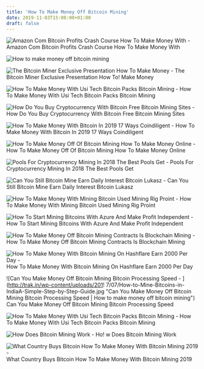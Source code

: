 ```yaml
---
title: 'How To Make Money Off Bitcoin Mining'
date: 2019-11-03T15:08:00+01:00
draft: false
---
```


![Amazon Com Bitcoin Profits Crash Course How To Make Money With - ](https://images-na.ssl-images-amazon.com/images/I/51XLmYGUMUL.jpg "Amazon Com Bitcoin Profits Crash Course How To Make Money With | How to make money off bitcoin mining") Amazon Com Bitcoin Profits Crash Course How To Make Money With

![How to make money off bitcoin mining](https://www.rarealtcoin.com/wp-content/uploads/2017/12/bitcoin-litecoin-mincoin-rare-altcoin-720x400.jpg "How to make money off bitcoin mining") 

![The Bitcoin Miner Exclusive Presentation How To Make Money - ](http://www.iam-active.com/wp-content/uploads/2019/04/bitcoin-miner-review.png "The Bitcoin Miner Exclusive Presentation How To Make Money | How to make money off bitcoin mining") The Bitcoin Miner Exclusive Presentation How To! Make Money

![How To Make Money With Usi Tech Bitcoin Packs Bitcoin Mining - ](https://i.pinimg.com/originals/75/39/bd/7539bd241e38141ed8d897d88f8295db.png "How To Make Money With Usi Tech Bitcoin Packs Bitcoin Mining | How to make money off bitcoin mining") How To Make Money With Usi Tech Bitcoin Packs Bitcoin Mining

![How Do You Buy Cryptocurrency With Bitcoin Free Bitcoin Mining Sites - ](https://i.ytimg.com/vi/qzaESTM6qA0/maxresdefault.jpg "How Do You Buy Cryptocurrency With Bitcoin Free Bitcoin Mining Sites | How to make money off bitcoin mining") How Do You Buy Cryptocurrency With Bitcoin Free Bitcoin Mining Sites

![How To Make Money With Bitcoin In 2019 17 Ways Coindiligent - ](https://coindiligent.com/wp-content/uploads/2018/01/browser-mining.png "How!    To Make Money With Bitcoin In 2019 17 Ways Coindiligent | How!    to make money off bitcoin mining") How To Make Money With Bitcoin In 2019 17 Ways Coindiligent

![How To Make Money Off Of Bitcoin Mining How To Make Money Online - ](https://kriptohit.ru/uploads/thumbs/d3d40511b-1.jpg "How To Make Money Off Of Bitcoin Mining How To Make Money Online | How to make money off bitcoin mining") How To Make Money Off Of Bitcoin Mining How To Make Money Online

![Pools For Cryptocurrency Mining In 2018 The Best Pools Get - ](https://get-bitcoins.info/wp-content/uploads/2017/12/The-Best-Bitcoin-Mining-Pools-For-Making-Money.jpg "Pools For Cryptocurrency Mining In 2018 The Best Pools Get | How to make money off bitcoin mining") Pools For Cryptocurrency Mining In 2018 The Best Pools Get

![Can You Still Bitcoin Mine Earn Daily Interest Bitcoin Lukasz - ](https://qph.fs.quoracdn.net/main-qimg-34ce98ebd2ddc9001d81e5d9392a1037 "Can You Still Bitcoin Mine Earn Daily Interest Bitcoin Lukasz | How to make money off bitcoin mining") Can You Still Bitcoin Mine Earn Daily Interest Bitcoin Lukasz

![How To Make Money With Mining Bitcoin Used Mining Rig Proint - ](http://ballychohantraveltips.com/wp-content/uploads/2018/06/best-bitcoin-mining-rig-for-the-money-mining-rig-making-bitcoins-how-to-make-a-bitcoin-mining-rig.jpg "How To Make Money With Mining Bitcoin Used Mining Rig Proint | How to make money off bitcoin mining") How To Make Money With Mining Bitcoin Used Mining Rig Proint

![How To Start Mining Bitcoins With Azure And Make Profit Independent - ](https://discover.coinsquare.io/wp-content/uploads/2018/03/genesis-mining-1-1200x520.png "How To Start Mining Bitco!   ins With Azure And Make Profit Independent | How to make money off bitc!   oin mining") How To Start Mining Bitcoins With Azure And Make Profit Independent

![How To Make Money Off Bitcoin Mining Contracts Is Blockchain Mining - ](https://steemitimages.com/DQmer7EBAVufucsKNx8XVKgUYTL8s3tpzo1Qy1rC8Av32RC/Bildschirmfoto%202018-04-15%20um%2017.56.07.png "How To Make Money Off Bitcoin Mining Contracts Is Blockchain Mining | How to make money off bitcoin mining") How To Make Money Off Bitcoin Mining Contracts Is Blockchain Mining

![How To Make Money With Bitcoin Mining On Hashflare Earn 2000 Per Day - ](https://i.ytimg.com/vi/qxizQMMLSBw/maxresdefault.jpg "How To Make Money With Bitcoin Mining On Hashflare Earn 2000 Per Day | How to make money off bitcoin mining") How To Make Money With Bitcoin Mining On Hashflare Earn 2000 Per Day

![Can You Make Money Off Bitcoin Mining Bitcoin Processing Speed - ](http://trak.in/wp-content/uploads/201!   7/07/How-to-Mine-Bitcoins-in-IndiaA-Simple-Step-by-Step-Guide.jpg "Can You Make Money Off Bitcoin Mining Bitcoin Processing Speed | How to make money off bitcoin mining") Can You Make Money Off Bitcoin Mining Bitcoin Processing Speed

![How To Make Money With Usi Tech Bitcoin Packs Bitcoin Mining - ](https://i.pinimg.com/originals/af/30/4e/af304ecdeb56610ba6c77e49c2fae8e5.jpg "How To Make Money With Usi Tech Bitcoin Packs Bitcoin Mining | How to make money off bitcoin mining") How To Make Money With Usi Tech Bitcoin Packs Bitcoin Mining

![How Does Bitcoin Mining Work - ](https://www.investopedia.com/thmb/UkB3XxAjYbqicaQMbDheWW5oY_0=/860x702/filters:no_upscale():max_bytes(150000):strip_icc()/halving-5bfd713f46e0fb00517f86e2 "How !   Does Bitcoin Mining Work | How to make money off bitcoin mining") Ho! w Does Bitcoin Mining Work

![What Country Buys Bitcoin How To Make Money With Bitcoin Mining 2019 - ](https://i.pinimg.com/736x/c7/bd/83/c7bd831d98c5756a7a8ac1fb5cf473c8.jpg "What Country Buys Bitcoin How To Make Money With Bitcoin Mining 2019 | How to make money off bitcoin mining") What Country Buys Bitcoin How To Make Money With Bitcoin Mining 2019